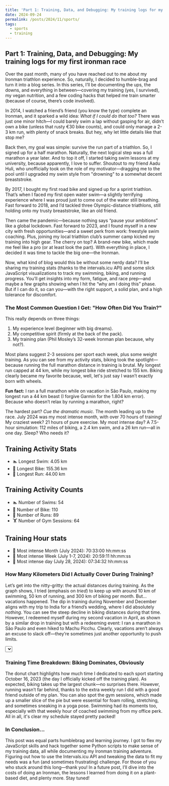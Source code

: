 ```yaml
---
title: 'Part 1: Training, Data, and Debugging: My training logs for my first ironman race'
date: 2024-09-24
permalink: /posts/2024/11/sports/
tags:
  - sports
  - training
---
```


## Part 1: Training, Data, and Debugging: My training logs for my first ironman race

<p>Over the past month, many of you have reached out to me about my Ironman triathlon experience. So, naturally, I decided to humble-brag and turn it into a blog series. In this series, I’ll be documenting the ups, the downs, and everything in between—covering my training (yes, I survived), my vegan nutrition, and a few coding hacks that helped me train smarter (because of course, there’s code involved).</p>

<p>In 2014, I watched a friend’s friend (you know the type) complete an Ironman, and it sparked a wild idea: <em>What if I could do that too?</em> There was just one minor hitch—I could barely swim a lap without gasping for air, didn’t own a bike (unless that rusty €30 bike counts), and could only manage a 2-3 km run, with plenty of snack breaks. But hey, why let little details like that stop me?</p>

<p>Back then, my goal was simple: survive the run part of a triathlon. So, I signed up for a half marathon. Naturally, the next logical step was a full marathon a year later. And to top it off, I started taking swim lessons at my university, because apparently, I love to suffer. Shoutout to my friend Aadu Huli, who unofficially took on the role of my motivator—dragging me to the pool until I upgraded my swim style from "drowning" to a somewhat decent breaststroke.</p>

<p>By 2017, I bought my first road bike and signed up for a sprint triathlon. That’s when I faced my first open water swim—a slightly terrifying experience where I was proud just to come out of the water still breathing. Fast forward to 2018, and I’d tackled three Olympic-distance triathlons, still holding onto my trusty breaststroke, like an old friend.</p>

<p>Then came the pandemic—because nothing says “pause your ambitions” like a global lockdown. Fast forward to 2023, and I found myself in a new city with fresh opportunities—and a sweet perk from work: freestyle swim coaching. Plus, joining my local triathlon club’s summer camp kicked my training into high gear. The cherry on top? A brand-new bike, which made me feel like a pro (or at least look the part). With everything in place, I decided it was time to tackle the big one—the Ironman.</p>

<p>Now, what kind of blog would this be without some nerdy data? I’ll be sharing my training stats (thanks to the intervals.icu API) and some slick JavaScript visualizations to track my swimming, biking, and running progress. You’ll get insights into my form, fatigue, and race prep—and maybe a few graphs showing when I hit the “why am I doing this” phase. But if I can do it, so can you—with the right support, a solid plan, and a high tolerance for discomfort.</p>

<h3>The Most Common Question I Get: "How Often Did You Train?"</h3>

<p>This really depends on three things:</p>
<ol style="text-align:left;">
    <li>My experience level (beginner with big dreams).</li>
    <li>My competitive spirit (firmly at the back of the pack).</li>
    <li>My training plan (Phil Mosley’s 32-week Ironman plan because, why not?).</li>
</ol>

<p>Most plans suggest 2-3 sessions per sport each week, plus some weight training. As you can see from my activity stats, biking took the spotlight—because running the full marathon distance in training is brutal. My longest run capped at 44 km, while my longest bike ride stretched to 155 km. Biking clearly became my favorite because, well, let's just say I wasn’t exactly born with wheels.</p>

<p><strong>Fun fact:</strong> I ran a full marathon while on vacation in São Paulo, making my longest run a 44 km beast (I forgive Garmin for the 1.804 km error). Because who doesn’t relax by running a marathon, right?</p>

<p>The hardest part? <em>Cue the dramatic music.</em> The month leading up to the race. July 2024 was my most intense month, with over 70 hours of training! My craziest week? 21 hours of pure exercise. My most intense day? A 7.5-hour simulation: 112 miles of biking, a 2.4 km swim, and a 26 km run—all in one day. Sleep? Who needs it?</p>

<div class="container">
  <div class="card half-width">
    <h2>Training Activity Stats</h2>
    <ul>
      <li>🏊 Longest Swim: 4.05 km</li>
      <li>🚴 Longest Bike: 155.36 km</li>
      <li>🏃 Longest Run: 44.00 km</li>
    </ul>
  </div>
  <div class="card half-width">
    <h2>Training Activity Counts</h2>
    <ul>
      <li>🏊 Number of Swims: 54</li>
      <li>🚴 Number of Bike: 110</li>
      <li>🏃 Number of Runs: 89</li>
      <li>🏋️ Number of Gym Sessions: 64</li>
    </ul>
  </div>
  <div class="card full-width">
    <h2>Training Hour stats</h2>
    <ul>
      <li>📅 Most intense Month (July 2024): 70:33:00 hh:mm:ss</li>
      <li>📅 Most intense Week (July 1-7, 2024): 20:59:11 hh:mm:ss</li>
      <li>📅 Most intense day (July 28, 2024): 07:34:32 hh:mm:ss</li>
    </ul>
  </div>
</div>

<h3>How Many Kilometers Did I Actually Cover During Training?</h3>

<p>Let’s get into the nitty-gritty: the actual distances during training. As the graph shows, I tried (emphasis on <em>tried</em>) to keep up with around 10 km of swimming, 50 km of running, and 300 km of biking per month. But... vacations happened. The dip in training during November and December aligns with my trip to India for a friend’s wedding, where I did absolutely <em>nothing</em>. You can see the steep decline in biking distances during that time. However, I redeemed myself during my second vacation in April, as shown by a similar drop in training but with a redeeming event: I ran a marathon in São Paulo and even hiked to Machu Picchu. Clearly, vacations aren’t always an excuse to slack off—they’re sometimes just another opportunity to push limits.</p>

<!-- Initialize a select button -->
<select id="selectButton"></select>

<!-- Create a div where the graph will take place -->
<div id="line_plot"></div>

<h3>Training Time Breakdown: Biking Dominates, Obviously</h3>

<p>The donut chart highlights how much time I dedicated to each sport starting October 16, 2023 (the day I officially kicked off the training plan). As expected, biking takes up the largest chunk—no surprises there. However, running wasn’t far behind, thanks to the extra weekly run I did with a good friend outside of my plan. You can also spot the gym sessions, which made up a smaller slice of the pie but were essential for foam rolling, stretching, and sometimes sneaking in a yoga pose. Swimming had its moments too, especially with that weekly hour of coached swimming from my office perk. All in all, it's clear my schedule stayed pretty packed!</p>

<div id="pie_chart"></div>

<h3>In Conclusion...</h3>

<p>This post was equal parts humblebrag and learning journey. I got to flex my JavaScript skills and hack together some Python scripts to make sense of my training data, all while documenting my Ironman training adventure. Figuring out how to use the Intervals.icu API and tweaking the data to fit my needs was a fun (and sometimes frustrating) challenge. For those of you who stuck around this long—thank you! In a future post, I’ll dive into the costs of doing an Ironman, the lessons I learned from doing it on a plant-based diet, and plenty more. Stay tuned!</p>

<script src="https://d3js.org/d3.v4.min.js"></script>
<script src="https://rawgit.com/susielu/d3-annotation/master/d3-annotation.min.js"></script>
<script src="https://d3js.org/d3-scale-chromatic.v1.min.js"></script>
<script src="https://d3js.org/d3-geo-projection.v2.min.js"></script>

<!-- JavaScript to generate the line and pie chart as in your original code -->
<script>
  var margin = {top: 50, right: 200, bottom: 30, left: 70},
      width = 850 - margin.left - margin.right,
      height = 500 - margin.top - margin.bottom;

  var svg = d3.select("#line_plot")
    .append("svg")
      .attr("width", width + margin.left + margin.right)
      .attr("height", height + margin.top + margin.bottom)
      .style("display", "block")
      .style("margin", "0 auto")
    .append("g")
      .attr("transform", "translate(" + margin.left + "," + margin.top + ")");

  svg.append("text")
      .attr("x", (width / 2))
      .attr("y", 0 - (margin.top / 2))
      .attr("text-anchor", "middle")
      .style("font-size", "16px")
      .text("Weekly distance in kilometers by Sport");

  var Tooltip = d3.select("#line_plot")
    .append("div")
    .attr("class", "tooltip");

  var mouseover = function(d) {
      Tooltip.style("opacity", 1);
  };

  var mousemove = function(d) {
      Tooltip.html("Date: " + d3.timeFormat("%Y-%m-%d")(d.date) + "<br>Value: " + d.value)
        .style("left", (d3.event.pageX + 10) + "px")
        .style("top", (d3.event.pageY - 10) + "px");
  };

  var mouseleave = function(d) {
      Tooltip.style("opacity", 0);
  };

  d3.csv("/assets/data/weekly_sport_data.csv", function(error, data) {
      if (error) {
          console.error("Error loading CSV file:", error);
          return;
      }

      var parseDate = d3.timeParse("%Y-%m-%d");

      var allGroup = d3.keys(data[0]).filter(function(key) { return key !== "week_start"; });

      d3.select("#selectButton")
        .selectAll('myOptions')
        .data(allGroup)
        .enter()
        .append('option')
        .text(function (d) { return d; })
        .attr("value", function (d) { return d; });

      data.forEach(function(d) {
          d['week_start'] = parseDate(d['week_start']);
          allGroup.forEach(function(group) {
              d[group] = +d[group];
          });
      });

      var x = d3.scaleTime()
        .domain(d3.extent(data, function(d) { return d['week_start']; }))
        .range([ 0, width ]);
      svg.append("g")
        .attr("transform", "translate(0," + height + ")")
        .call(d3.axisBottom(x));

      var y = d3.scaleLinear()
        .range([ height, 0 ]);
      var yAxis = svg.append("g");

      svg.append("text")
          .attr("transform", "rotate(-90)")
          .attr("y", 0 - margin.left)
          .attr("x", 0 - (height / 2))
          .attr("dy", "1em")
          .style("text-anchor", "middle")
          .text("Distance (Km)");

      var line = svg
        .append('g')
        .append("path")
          .attr("stroke", "black")
          .style("stroke-width", 4)
          .style("fill", "none");

      var dot = svg
        .selectAll('circle')
        .data(data)
        .enter()
        .append('circle')
          .attr("class", "myCircle")
          .attr("r", 7)
          .style("fill", "#69b3a2")
          .on("mouseover", mouseover)
          .on("mousemove", mousemove)
          .on("mouseleave", mouseleave);

      var pointAnnotations = [
          {
              group: "Run",
              date: parseDate("2024-04-02"),
              value: 45,
              dy: -70,
              dx: -20,
              text: "Sao Paulo Marathon"
          },
          // Additional annotations here...
      ];

      function update(selectedGroup) {
          var dataFilter = data.map(function(d) { return {date: d['week_start'], value: d[selectedGroup]}; });

          y.domain([0, d3.max(dataFilter, function(d) { return d.value; })]);
          yAxis.transition().duration(1000).call(d3.axisLeft(y));

          line
              .datum(dataFilter)
              .transition()
              .duration(1000)
              .attr("d", d3.line()
                .x(function(d) { return x(d.date); })
                .y(function(d) { return y(d.value); })
              );

          dot
            .data(dataFilter)
            .transition()
            .duration(1000)
              .attr("cx", function(d) { return x(d.date); })
              .attr("cy", function(d) { return y(d.value); });
      }

      d3.select("#selectButton").on("change", function() {
          var selectedOption = d3.select(this).property("value");
          update(selectedOption);
      });

      update(allGroup[0]);
  });

  var pie_width = 470,
      pie_height = 450,
      pie_margin = 40;

  var pie_radius = Math.min(pie_width, pie_height) / 2 - pie_margin;

  var pie_svg = d3.select("#pie_chart")
    .append("svg")
      .attr("width", pie_width)
      .attr("height", pie_height)
      .style("display", "block")
      .style("margin", "0 auto")
    .append("g")
      .attr("transform", "translate(" + pie_width / 2 + "," + pie_height / 2 + ")");

  d3.csv("/assets/data/total_time_output.csv", function(data) {
      var formattedData = {};
      data.columns.forEach(function(column) {
          formattedData[column] = +data[0][column];
      });

      var color = d3.scaleOrdinal()
        .domain(data.columns)
        .range(d3.schemeDark2);

      var pie = d3.pie()
        .sort(null)
        .value(function(d) { return d.value; });

      var data_ready = pie(d3.entries(formattedData));

      var arc = d3.arc()
        .innerRadius(pie_radius * 0.5)
        .outerRadius(pie_radius * 0.8);

      pie_svg
        .selectAll('allSlices')
        .data(data_ready)
        .enter()
        .append('path')
        .attr('d', arc)
        .attr('fill', function(d){ return(color(d.data.key)) })
        .attr("stroke", "white")
        .style("stroke-width", "2px")
        .style("opacity", 0.7);
  });
</script>

